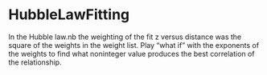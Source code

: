 # HubbleLawFitting
 In the Hubble law.nb the weighting of the fit z versus distance was the square of the weights in the weight list. Play “what if” with the exponents of the weights to find what noninteger value produces the best correlation of the relationship.
